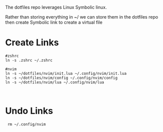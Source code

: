 The dotfiles repo leverages Linux Symbolic linux.

Rather than storing everything in ~/ we can store them in the dotfiles repo then create Symbolic link to create a virtual file


# Create Links
```
#zshrc
ln -s .zshrc ~/.zshrc

#nvim
ln -s ~/dotfiles/nvim/init.lua ~/.config/nvim/init.lua
ln -s ~/dotfiles/nvim/config ~/.config/nvim/config
ln -s ~/dotfiles/nvim/lua ~/.config/nvim/lua



```

# Undo Links
```
 rm ~/.config/nvim
```
